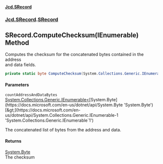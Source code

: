 #### [Jcd.SRecord](index.md 'index')
### [Jcd.SRecord](Jcd.SRecord.md 'Jcd.SRecord').[SRecord](Jcd.SRecord.SRecord.md 'Jcd.SRecord.SRecord')

## SRecord.ComputeChecksum(IEnumerable<byte>) Method

Computes the checksum for the concatenated bytes contained in the address  
and data fields.

```csharp
private static byte ComputeChecksum(System.Collections.Generic.IEnumerable<byte> countAddressAndDataBytes);
```
#### Parameters

<a name='Jcd.SRecord.SRecord.ComputeChecksum(System.Collections.Generic.IEnumerable_byte_).countAddressAndDataBytes'></a>

`countAddressAndDataBytes` [System.Collections.Generic.IEnumerable&lt;](https://docs.microsoft.com/en-us/dotnet/api/System.Collections.Generic.IEnumerable-1 'System.Collections.Generic.IEnumerable`1')[System.Byte](https://docs.microsoft.com/en-us/dotnet/api/System.Byte 'System.Byte')[&gt;](https://docs.microsoft.com/en-us/dotnet/api/System.Collections.Generic.IEnumerable-1 'System.Collections.Generic.IEnumerable`1')

The concatenated list of bytes from the address and data.

#### Returns
[System.Byte](https://docs.microsoft.com/en-us/dotnet/api/System.Byte 'System.Byte')  
The checksum